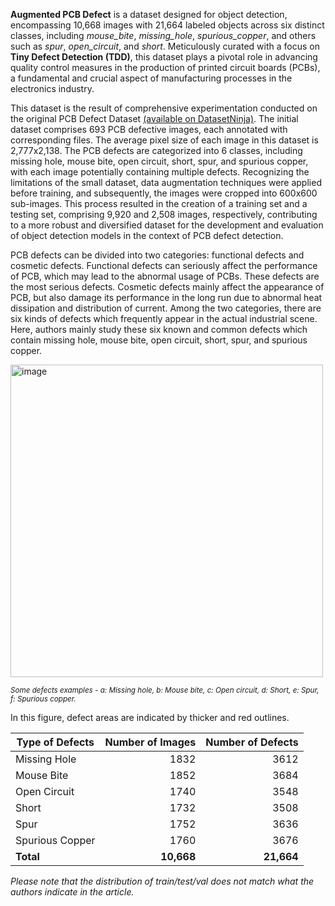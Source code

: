 **Augmented PCB Defect** is a dataset designed for object detection, encompassing 10,668 images with 21,664 labeled objects across six distinct classes, including *mouse_bite*, *missing_hole*, *spurious_copper*, and others such as *spur*, *open_circuit*, and *short*. Meticulously curated with a focus on **Tiny Defect Detection (TDD)**, this dataset plays a pivotal role in advancing quality control measures in the production of printed circuit boards (PCBs), a fundamental and crucial aspect of manufacturing processes in the electronics industry.

This dataset is the result of comprehensive experimentation conducted on the original PCB Defect Dataset [(available on DatasetNinja)](https://datasetninja.com/pcb-defect). The initial dataset comprises 693 PCB defective images, each annotated with corresponding files. The average pixel size of each image in this dataset is 2,777x2,138. The PCB defects are categorized into 6 classes, including missing hole, mouse bite, open circuit, short, spur, and spurious copper, with each image potentially containing multiple defects. Recognizing the limitations of the small dataset, data augmentation techniques were applied before training, and subsequently, the images were cropped into 600x600 sub-images. This process resulted in the creation of a training set and a testing set, comprising 9,920 and 2,508 images, respectively, contributing to a more robust and diversified dataset for the development and evaluation of object detection models in the context of PCB defect detection.

PCB defects can be divided into two categories: functional defects and cosmetic defects. Functional defects can seriously affect the performance of PCB, which may lead to the abnormal usage of PCBs. These defects are the most serious defects. Cosmetic defects mainly affect the appearance of PCB, but also damage its performance in the long run due to abnormal heat dissipation and distribution of current. Among the two categories, there are six kinds of defects which frequently appear in the actual industrial scene. Here, authors mainly study these six known and common defects which contain missing hole, mouse bite, open circuit, short, spur, and spurious copper.

<img src="https://github.com/dataset-ninja/pcb-defect/assets/123257559/41f4d3ff-ba8b-400e-bef7-472977ba3ae5" alt="image" width="500">

<span style="font-size: smaller; font-style: italic;">Some defects examples - a: Missing hole, b: Mouse bite, c: Open circuit, d: Short, e: Spur, f: Spurious copper.</span>

In this figure, defect areas are indicated by thicker and red outlines.

| Type of Defects   | Number of Images | Number of Defects |
|-------------------|------------------:|-------------------:|
| Missing Hole      | 1832             | 3612              |
| Mouse Bite        | 1852             | 3684              |
| Open Circuit      | 1740             | 3548              |
| Short             | 1732             | 3508              |
| Spur              | 1752             | 3636              |
| Spurious Copper   | 1760             | 3676              |
| **Total**         | **10,668**       | **21,664**         |

<i>Please note that the distribution of train/test/val does not match what the authors indicate in the article.</i>
